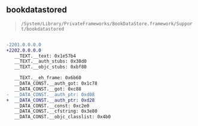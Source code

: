 ## bookdatastored

> `/System/Library/PrivateFrameworks/BookDataStore.framework/Support/bookdatastored`

```diff

-2201.0.0.0.0
+2202.0.0.0.0
   __TEXT.__text: 0x1e57b4
   __TEXT.__auth_stubs: 0x38d0
   __TEXT.__objc_stubs: 0xbf80

   __TEXT.__eh_frame: 0x6b60
   __DATA_CONST.__auth_got: 0x1c78
   __DATA_CONST.__got: 0xc88
-  __DATA_CONST.__auth_ptr: 0xd08
+  __DATA_CONST.__auth_ptr: 0xd28
   __DATA_CONST.__const: 0xc2e0
   __DATA_CONST.__cfstring: 0x3e80
   __DATA_CONST.__objc_classlist: 0x4b0

```
